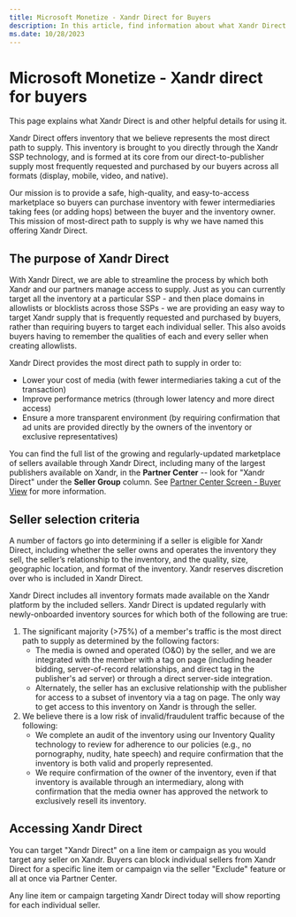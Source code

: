 ```yaml
---
title: Microsoft Monetize - Xandr Direct for Buyers
description: In this article, find information about what Xandr Direct is, the selection criteria for sellers, and how to access Xandr direct.
ms.date: 10/28/2023
---
```


# Microsoft Monetize - Xandr direct for buyers

This page explains what Xandr Direct is and other helpful details for using it.

Xandr Direct offers inventory that we believe represents the most direct path to supply. This inventory is brought to you directly through the Xandr SSP technology, and is formed at its core from our direct-to-publisher supply most frequently requested and purchased by our buyers across all formats (display, mobile, video, and native).

Our mission is to provide a safe, high-quality, and easy-to-access marketplace so buyers can purchase inventory with fewer intermediaries taking fees (or adding hops) between the buyer and the inventory owner. This mission of most-direct path to supply is why we have named this offering Xandr Direct.

## The purpose of Xandr Direct

With Xandr Direct, we are able to streamline the process by which both Xandr and our partners manage access to supply. Just as you can currently target all the inventory at a particular SSP - and then place domains in allowlists or blocklists across those SSPs - we are providing an easy way to target Xandr supply that is frequently requested and purchased by buyers, rather than requiring buyers to target each individual seller. This also avoids buyers having to remember the qualities of each and every seller when creating allowlists.

Xandr Direct provides the most direct path to supply in order to:

- Lower your cost of media (with fewer intermediaries taking a cut of the transaction)
- Improve performance metrics (through lower latency and more direct access)
- Ensure a more transparent environment (by requiring confirmation that ad units are provided directly by the owners of the inventory or exclusive representatives)

You can find the full list of the growing and regularly-updated marketplace of sellers available through Xandr Direct, including many of the largest publishers available on Xandr, in the **Partner Center** -- look for "Xandr Direct" under the **Seller Group** column. See [Partner Center Screen - Buyer View](partner-center-screen-buyer-view.md) for more information.

## Seller selection criteria

A number of factors go into determining if a seller is eligible for Xandr Direct, including whether the seller owns and operates the inventory they sell, the seller’s relationship to the inventory, and the quality, size, geographic location, and format of the inventory. Xandr reserves discretion over who is included in Xandr Direct.

Xandr Direct includes all inventory formats made available on the Xandr platform by the included sellers. Xandr Direct is updated regularly with newly-onboarded inventory sources for which both of the following are true:

1. The significant majority (>75%) of a member's traffic is the most direct path to supply as determined by the following factors:
    - The media is owned and operated (O&O) by the seller, and we are integrated with the member with a tag on page (including header bidding, server-of-record relationships, and direct tag in the publisher's ad server) or through a direct server-side integration.
    - Alternately, the seller has an exclusive relationship with the publisher for access to a subset of inventory via a tag on page. The only way to get access to this inventory on Xandr is through the seller.
1. We believe there is a low risk of invalid/fraudulent traffic because of the following:
    - We complete an audit of the inventory using our Inventory Quality technology to review for adherence to our policies (e.g., no pornography, nudity, hate speech) and require confirmation that the inventory is both valid and properly represented.
    - We require confirmation of the owner of the inventory, even if that inventory is available through an intermediary, along with confirmation that the media owner has approved the network to exclusively resell its inventory.

## Accessing Xandr Direct

You can target "Xandr Direct" on a line item or campaign as you would target any seller on Xandr. Buyers can block individual sellers from Xandr Direct for a specific line item or campaign via the seller "Exclude" feature or all at once via Partner Center.

Any line item or campaign targeting Xandr Direct today will show reporting for each individual seller.
